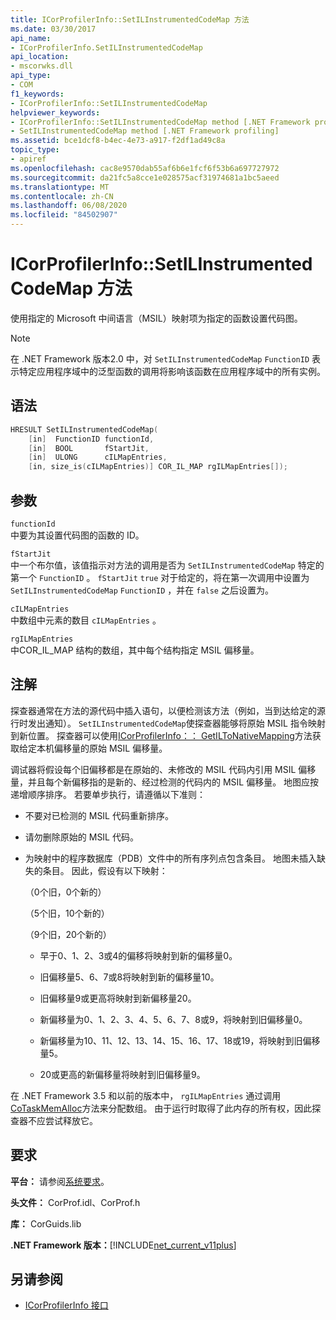 ```yaml
---
title: ICorProfilerInfo::SetILInstrumentedCodeMap 方法
ms.date: 03/30/2017
api_name:
- ICorProfilerInfo.SetILInstrumentedCodeMap
api_location:
- mscorwks.dll
api_type:
- COM
f1_keywords:
- ICorProfilerInfo::SetILInstrumentedCodeMap
helpviewer_keywords:
- ICorProfilerInfo::SetILInstrumentedCodeMap method [.NET Framework profiling]
- SetILInstrumentedCodeMap method [.NET Framework profiling]
ms.assetid: bce1dcf8-b4ec-4e73-a917-f2df1ad49c8a
topic_type:
- apiref
ms.openlocfilehash: cac8e9570dab55af6b6e1fcf6f53b6a697727972
ms.sourcegitcommit: da21fc5a8cce1e028575acf31974681a1bc5aeed
ms.translationtype: MT
ms.contentlocale: zh-CN
ms.lasthandoff: 06/08/2020
ms.locfileid: "84502907"
---
```

# <a name="icorprofilerinfosetilinstrumentedcodemap-method"></a>ICorProfilerInfo::SetILInstrumentedCodeMap 方法

使用指定的 Microsoft 中间语言（MSIL）映射项为指定的函数设置代码图。

> [!NOTE]
> 在 .NET Framework 版本2.0 中，对 `SetILInstrumentedCodeMap` `FunctionID` 表示特定应用程序域中的泛型函数的调用将影响该函数在应用程序域中的所有实例。

## <a name="syntax"></a>语法

```cpp
HRESULT SetILInstrumentedCodeMap(
    [in]  FunctionID functionId,
    [in]  BOOL       fStartJit,
    [in]  ULONG      cILMapEntries,
    [in, size_is(cILMapEntries)] COR_IL_MAP rgILMapEntries[]);
```

## <a name="parameters"></a>参数

`functionId`\
中要为其设置代码图的函数的 ID。

`fStartJit`\
中一个布尔值，该值指示对方法的调用是否为 `SetILInstrumentedCodeMap` 特定的第一个 `FunctionID` 。 `fStartJit` `true` 对于给定的，将在第一次调用中设置为 `SetILInstrumentedCodeMap` `FunctionID` ，并在 `false` 之后设置为。

`cILMapEntries`\
中数组中元素的数目 `cILMapEntries` 。

`rgILMapEntries`\
中COR_IL_MAP 结构的数组，其中每个结构指定 MSIL 偏移量。

## <a name="remarks"></a>注解

探查器通常在方法的源代码中插入语句，以便检测该方法（例如，当到达给定的源行时发出通知）。 `SetILInstrumentedCodeMap`使探查器能够将原始 MSIL 指令映射到新位置。 探查器可以使用[ICorProfilerInfo：： GetILToNativeMapping](icorprofilerinfo-getiltonativemapping-method.md)方法获取给定本机偏移量的原始 MSIL 偏移量。

调试器将假设每个旧偏移都是在原始的、未修改的 MSIL 代码内引用 MSIL 偏移量，并且每个新偏移指的是新的、经过检测的代码内的 MSIL 偏移量。 地图应按递增顺序排序。 若要单步执行，请遵循以下准则：

- 不要对已检测的 MSIL 代码重新排序。

- 请勿删除原始的 MSIL 代码。

- 为映射中的程序数据库（PDB）文件中的所有序列点包含条目。 地图未插入缺失的条目。 因此，假设有以下映射：

  （0个旧，0个新的）

  （5个旧，10个新的）

  （9个旧，20个新的）

  - 早于0、1、2、3或4的偏移将映射到新的偏移量0。

  - 旧偏移量5、6、7或8将映射到新的偏移量10。

  - 旧偏移量9或更高将映射到新偏移量20。

  - 新偏移量为0、1、2、3、4、5、6、7、8或9，将映射到旧偏移量0。

  - 新偏移量为10、11、12、13、14、15、16、17、18或19，将映射到旧偏移量5。

  - 20或更高的新偏移量将映射到旧偏移量9。

在 .NET Framework 3.5 和以前的版本中， `rgILMapEntries` 通过调用[CoTaskMemAlloc](/windows/desktop/api/combaseapi/nf-combaseapi-cotaskmemalloc)方法来分配数组。 由于运行时取得了此内存的所有权，因此探查器不应尝试释放它。

## <a name="requirements"></a>要求

**平台：** 请参阅[系统要求](../../get-started/system-requirements.md)。

**头文件：** CorProf.idl、CorProf.h

**库：** CorGuids.lib

**.NET Framework 版本：**[!INCLUDE[net_current_v11plus](../../../../includes/net-current-v11plus-md.md)]

## <a name="see-also"></a>另请参阅

- [ICorProfilerInfo 接口](icorprofilerinfo-interface.md)
